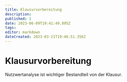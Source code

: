 ```yaml
---
title: Klausurvorbereitung
description: 
published: 1
date: 2023-06-09T19:41:49.895Z
tags: 
editor: markdown
dateCreated: 2023-03-21T19:46:51.356Z
---
```


# Klausurvorbereitung

Nutzwertanalyse ist wichtiger Bestandteil von der Klausur.
